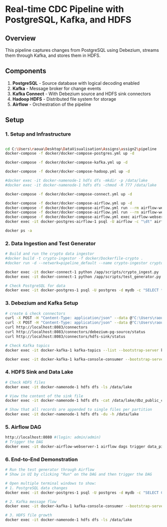 # Real-time CDC Pipeline with PostgreSQL, Kafka, and HDFS

## Overview
This pipeline captures changes from PostgreSQL using Debezium, streams them through Kafka, and stores them in HDFS.        
  
## Components     
1. **PostgreSQL** - Source database with logical decoding enabled
2. **Kafka** - Message broker for change events          
3. **Kafka Connect** - With Debezium source and HDFS sink connectors
4. **Hadoop HDFS** - Distributed file system for storage   
5. **Airflow** - Orchestration of the pipeline
 
## Setup
### 1. Setup and Infrastructure
```bash

cd C:\Users\raoua\Desktop\DataVisualisation\Assigns\assign2\pipeline
docker-compose -f docker/docker-compose-postgres.yml up -d

docker-compose -f docker/docker-compose-kafka.yml up -d

docker-compose -f docker/docker-compose-hadoop.yml up -d

#docker exec -it docker-namenode-1 hdfs dfs -mkdir -p /data/lake
#docker exec -it docker-namenode-1 hdfs dfs -chmod -R 777 /data/lake

docker-compose -f docker/docker-compose-connect.yml up -d

docker-compose -f docker/docker-compose-airflow.yml up -d
docker-compose -f docker/docker-compose-airflow.yml run --rm airflow-webserver airflow db migrate
docker-compose -f docker/docker-compose-airflow.yml run --rm airflow-webserver airflow users create  --username admin --password admin  --firstname Admin --lastname User  --role Admin  --email admin@example.com
docker-compose -f docker/docker-compose-airflow.yml exec airflow-webserver airflow users list
docker exec -it docker-postgres-airflow-1 psql -U airflow -c "\dt" airflow

docker ps -a  
```
### 2. Data Ingestion and Test Generator 
```bash
# Build and run the crypto data ingestor
#docker build -t crypto-ingestor -f docker/Dockerfile-crypto .
#docker run -d --network=pipeline_default --name crypto-ingestor crypto-ingestor

docker exec -it docker-connect-1 python /app/scripts/crypto_ingest.py
docker exec -it docker-connect-1 python /app/scripts/test_generator.py --duration 300

# Check PostgreSQL for data
docker exec -it docker-postgres-1 psql -U postgres -d mydb -c "SELECT * FROM crypto_prices LIMIT 5;"


```
### 3. Debezium and Kafka Setup
```bash
# create & check connectors
curl -X POST -H "Content-Type: application/json" --data @"C:\Users\raoua\Desktop\DataVisualisation\Assigns\assign2\pipeline\connectors\debezium-pg-source.json" http://localhost:8083/connectors
curl -X POST -H "Content-Type: application/json" --data @"C:\Users\raoua\Desktop\DataVisualisation\Assigns\assign2\pipeline\connectors\hdfs-sink.json" http://localhost:8083/connectors
curl http://localhost:8083/connectors
curl http://localhost:8083/connectors/debezium-pg-source/status
curl http://localhost:8083/connectors/hdfs-sink/status

# Check Kafka topics 
docker exec -it docker-kafka-1 kafka-topics --list --bootstrap-server kafka:9092

docker exec -it docker-kafka-1 kafka-console-consumer --bootstrap-server kafka:9092 --topic dbz_.public.crypto_prices --from-beginning --max-messages 5
```
### 4. HDFS Sink and Data Lake
```bash
# Check HDFS files
docker exec -it docker-namenode-1 hdfs dfs -ls /data/lake

# View the content of the sink file
docker exec -it docker-namenode-1 hdfs dfs -cat /data/lake/dbz_public_crypto_prices/partition=0/*.json | head -n 5

# Show that all records are appended to single files per partition
docker exec -it docker-namenode-1 hdfs dfs -du -h /data/lake
```
### 5. Airflow DAG
```bash
http://localhost:8080 #(login: admin/admin)
# Trigger the DAG
docker exec -it docker-airflow-webserver-1 airflow dags trigger data_pipeline
```
### 6. End-to-End Demonstration
```bash
# Run the test generator through Airflow
# Show in UI by clicking "Run" on the DAG and then trigger the DAG

# Open multiple terminal windows to show:
# 1. PostgreSQL data changes
docker exec -it docker-postgres-1 psql -U postgres -d mydb -c "SELECT COUNT(*) FROM crypto_prices;"

# 2. Kafka message flow
docker exec -it docker-kafka-1 kafka-console-consumer --bootstrap-server kafka:9092 --topic dbz_.public.crypto_prices --from-beginning --max-messages 5

# 3. HDFS file growth
docker exec -it docker-namenode-1 hdfs dfs -ls /data/lake
```
